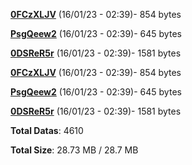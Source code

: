 [**0FCzXLJV**](/data/0FCzXLJV.txt) (16/01/23 - 02:39)- 854 bytes

[**PsgQeew2**](/data/PsgQeew2.txt) (16/01/23 - 02:39)- 645 bytes

[**0DSReR5r**](/data/0DSReR5r.txt) (16/01/23 - 02:39)- 1581 bytes

[**0FCzXLJV**](/data/0FCzXLJV.txt) (16/01/23 - 02:39)- 854 bytes

[**PsgQeew2**](/data/PsgQeew2.txt) (16/01/23 - 02:39)- 645 bytes

[**0DSReR5r**](/data/0DSReR5r.txt) (16/01/23 - 02:39)- 1581 bytes

**Total Datas**: 4610

**Total Size**: 28.73 MB / 28.7 MB
